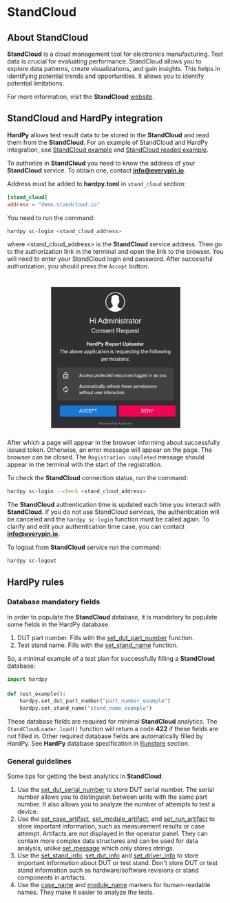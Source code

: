 # StandCloud

## About StandCloud

**StandCloud** is a cloud management tool for electronics manufacturing.
Test data is crucial for evaluating performance.
StandCloud allows you to explore data patterns, create visualizations, and gain insights.
This helps in identifying potential trends and opportunities.
It allows you to identify potential limitations.

For more information, visit the **StandCloud** [website](https://everypin.io/standcloud).

## StandCloud and HardPy integration

**HardPy** allows test result data to be stored in the **StandCloud** and
read them from the **StandCloud**.
For an example of StandCloud and HardPy integration,
see [StandCloud example](../examples/stand_cloud.md) and
[StandCloud readed example](../examples/stand_cloud_reader.md).

To authorize in **StandCloud** you need to know the address of your **StandCloud** service.
To obtain one, contact **info@everypin.io**.

Address must be added to **hardpy.toml** in `stand_cloud` section:

```toml
[stand_cloud]
address = "demo.standcloud.io"
```

You need to run the command:

```bash
hardpy sc-login <stand_cloud_address>
```
where <stand_cloud_address> is the **StandCloud** service address.
Then go to the authorization link in the terminal and open the link to the browser.
You will need to enter your StandCloud login and password.
After successful authorization, you should press the `Accept` button.

<h1 align="center">
    <img src="https://raw.githubusercontent.com/everypinio/hardpy/main/docs/img/stand_cloud/stand_cloud_auth.png" alt="stand_cloud_auth" style="width:300px;">
</h1>

After which a page will appear in the browser informing about successfully issued token.
Otherwise, an error message will appear on the page.
The browser can be closed.
The `Registration completed` message should appear in the terminal with
the start of the registration.

To check the **StandCloud** connection status, run the command:

```bash
hardpy sc-login --check <stand_cloud_address>
```

The **StandCloud** authentication time is updated each time you interact with **StandCloud**.
If you do not use StandCloud services, the authentication will be canceled and the
`hardpy sc-login` function must be called again.
To clarify and edit your authentication time case, you can contact **info@everypin.io**.

To logout from **StandCloud** service run the command:

```bash
hardpy sc-logout
```

## HardPy rules

### Database mandatory fields

In order to populate the **StandCloud** database,
it is mandatory to populate some fields in the HardPy database.

1. DUT part number. Fills with the
   [set_dut_part_number](./pytest_hardpy.md#set_dut_part_number) function.
2. Test stand name. Fills with the
   [set_stand_name](./pytest_hardpy.md#set_stand_name) function.

So, a minimal example of a test plan for successfully filling a **StandCloud** database:

```python
import hardpy

def test_example():
    hardpy.set_dut_part_number("part_number_example")
    hardpy.set_stand_name("stand_name_example")
```

These database fields are required for minimal **StandCloud** analytics.
The `StandCloudLoader.load()` function will return a code **422** if these fields are not filled in.
Other required database fields are automatically filled by HardPy.
See **HardPy** database specification in [Runstore](./database.md#runstore-scheme) section.

### General guidelines

Some tips for getting the best analytics in **StandCloud**.

1. Use the [set_dut_serial_number](./pytest_hardpy.md#set_dut_serial_number)
   to store DUT serial number.
   The serial number allows you to distinguish between units with
   the same part number. It also allows you to analyze the
   number of attempts to test a device.
2. Use the [set_case_artifact](./pytest_hardpy.md#set_case_artifact),
   [set_module_artifact](./pytest_hardpy.md#set_module_artifact),
   and [set_run_artifact](./pytest_hardpy.md#set_run_artifact)
   to store important information, such as measurement results or case attempt.
   Artifacts are not displayed in the operator panel.
   They can contain more complex data structures and can be used
   for data analysis, unlike [set_message](./pytest_hardpy.md#set_message)
   which only stores strings.
3. Use the [set_stand_info](./pytest_hardpy.md#set_stand_info),
   [set_dut_info](./pytest_hardpy.md#set_dut_info) and
   [set_driver_info](./pytest_hardpy.md#set_driver_info)
   to store important information about DUT or test stand.
   Don't store DUT or test stand information such as hardware/software
   revisions or stand components in artifacts.
4. Use the [case_name](./pytest_hardpy.md#case_name)
   and [module_name](./pytest_hardpy.md#module_name)
   markers for human-readable names.
   They make it easier to analyze the tests.
